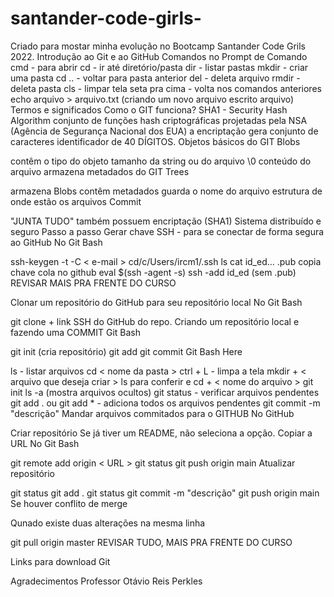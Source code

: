 # santander-code-girls-
Criado para mostar minha evolução no Bootcamp Santander Code Grils 2022.
Introdução ao Git e ao GitHub
Comandos no Prompt de Comando
cmd - para abrir
cd - ir até diretório/pasta
dir - listar pastas
mkdir - criar uma pasta
cd .. - voltar para pasta anterior
del - deleta arquivo
rmdir - deleta pasta
cls - limpar tela
seta pra cima - volta nos comandos anteriores
echo arquivo > arquivo.txt (criando um novo arquivo escrito arquivo)
Termos e significados
Como o GIT funciona?
SHA1 - Security Hash Algorithm
conjunto de funções hash criptográficas projetadas pela NSA (Agência de Segurança Nacional dos EUA)
a encriptação gera conjunto de caracteres identificador de 40 DÍGITOS.
Objetos básicos do GIT
Blobs

contêm o tipo do objeto
tamanho da string ou do arquivo
\0
conteúdo do arquivo
armazena metadados do GIT
Trees

armazena Blobs
contêm metadados
guarda o nome do arquivo
estrutura de onde estão os arquivos
Commit

"JUNTA TUDO"
também possuem encriptação (SHA1)
Sistema distribuído e seguro
Passo a passo
Gerar chave SSH - para se conectar de forma segura ao GitHub
No Git Bash

ssh-keygen -t -C < e-mail >
cd/c/Users/ircm1/.ssh
ls
cat id_ed... .pub
copia chave
cola no github
eval $(ssh -agent -s)
ssh -add id_ed (sem .pub)
REVISAR MAIS PRA FRENTE DO CURSO

Clonar um repositório do GitHub para seu repositório local
No Git Bash

git clone + link SSH do GitHub do repo.
Criando um repositório local e fazendo uma COMMIT
Git Bash

git init (cria repositório)
git add
git commit
Git Bash Here

ls - listar arquivos
cd < nome da pasta >
ctrl + L - limpa a tela
mkdir + < arquivo que deseja criar >
ls para conferir e cd + < nome do arquivo >
git init
ls -a (mostra arquivos ocultos)
git status - verificar arquivos pendentes
git add . ou git add * - adiciona todos os arquivos pendentes
git commit -m "descrição"
Mandar arquivos commitados para o GITHUB
No GitHub

Criar repositório
Se já tiver um README, não seleciona a opção.
Copiar a URL
No Git Bash

git remote add origin < URL >
git status
git push origin main
Atualizar repositório

git status
git add .
git status
git commit -m "descrição"
git push origin main
Se houver conflito de merge

Qunado existe duas alterações na mesma linha

git pull origin master
REVISAR TUDO, MAIS PRA FRENTE DO CURSO

Links para download
Git

Agradecimentos
Professor Otávio Reis Perkles
